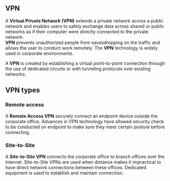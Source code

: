 ## VPN

A **Virtual Private Network (VPN)** extends a private network across a public network and enables users to safely exchange data across shared or public networks as if their computer were directly connected to the private network.<br>
**VPN** prevents unauthorized people from eavesdropping on the traffic and allows the user to conduct work remotely.
The **VPN** technology is widely used in corporate environments.

A **VPN** is created by establishing a virtual point-to-point connection through the use of dedicated circuits or with tunneling protocols over existing networks.

## VPN types

### Remote access

A **Remote Access VPN** securely connect an endpoint device outside the corporate office.
Advances in VPN technology have allowed security check to be conducted on endpoint to make sure they meet certain posture before connecting.

### Site-to-Site

A **Site-to-Site VPN** connects the corporate office to branch offices over the Internet.
Site-to-Site VPNs are used when distance makes it impractical to have direct network connections between these offices.
Dedicated equipment is used to establish and maintain connection.
